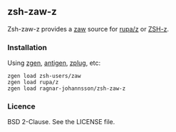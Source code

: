## zsh-zaw-z

Zsh-zaw-z provides a [zaw](https://github.com/zsh-users/zaw) source for [rupa/z](https://github.com/rupa/z) or [ZSH-z](https://github.com/agkozak/zsh-z).


### Installation

Using [zgen](https://github.com/tarjoilija/zgen), [antigen](https://github.com/zsh-users/antigen), [zplug](https://github.com/zplug/zplug), etc:

```
zgen load zsh-users/zaw
zgen load rupa/z
zgen load ragnar-johannsson/zsh-zaw-z
```

### Licence

BSD 2-Clause. See the LICENSE file.
